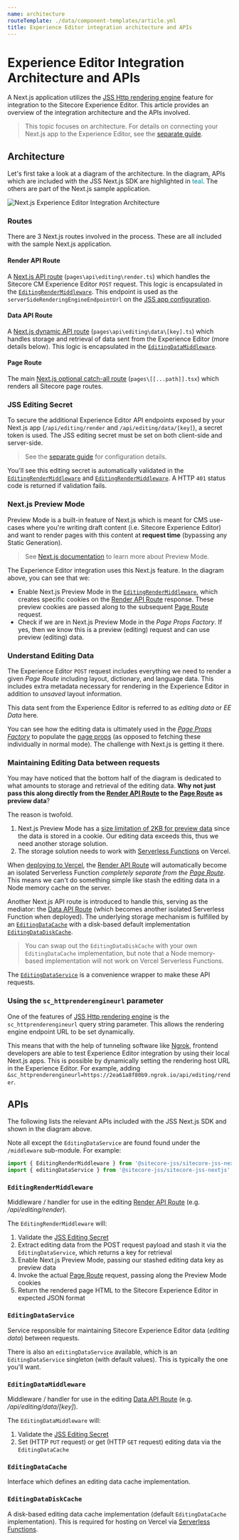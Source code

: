 ```yaml
---
name: architecture
routeTemplate: ./data/component-templates/article.yml
title: Experience Editor integration architecture and APIs
---
```

# Experience Editor Integration Architecture and APIs

A Next.js application utilizes the [JSS Http rendering engine](/docs/fundamentals/services/view-engine#http-rendering-engine) feature for integration to the Sitecore Experience Editor. This article provides an overview of the integration architecture and the APIs involved.

> This topic focuses on architecture. For details on connecting your Next.js app to the Experience Editor, see the [separate guide](/docs/nextjs/experience-editor/walkthrough).

## Architecture

Let's first take a look at a diagram of the architecture. In the diagram, APIs which are included with the JSS Next.js SDK are highlighted in <span style="color:#008998">teal</span>. The others are part of the Next.js sample application.

<img src="/assets/img/nextjs-ee-architecture.svg" alt="Next.js Experience Editor Integration Architecture" />

### Routes

There are 3 Next.js routes involved in the process. These are all included with the sample Next.js application.

#### Render API Route

A [Next.js API route](https://nextjs.org/docs/api-routes/introduction) (`pages\api\editing\render.ts`) which handles the Sitecore CM Experience Editor `POST` request. This logic is encapsulated in the [`EditingRenderMiddleware`](#editingrendermiddleware). This endpoint is used as the `serverSideRenderingEngineEndpointUrl` on the [JSS app configuration](/docs/nextjs/experience-editor/walkthrough#jss-app-configuration).

#### Data API Route

A [Next.js dynamic API route](https://nextjs.org/docs/api-routes/dynamic-api-routes) (`pages\api\editing\data\[key].ts`) which handles storage and retrieval of data sent from the Experience Editor (more details below). This logic is encapsulated in the [`EditingDataMiddleware`](#editingdatamiddleware).

#### Page Route

The main [Next.js optional catch-all route](/docs/nextjs/page-routing/jss-routes) (`pages\[[...path]].tsx`) which renders all Sitecore page routes.

### JSS Editing Secret

To secure the additional Experience Editor API endpoints exposed by your Next.js app (`/api/editing/render` and `/api/editing/data/[key]`), a secret token is used. The JSS editing secret must be set on both client-side and server-side.

> See the [separate guide](/docs/nextjs/experience-editor/walkthrough) for configuration details.

You'll see this editing secret is automatically validated in the [`EditingRenderMiddleware`](#editingrendermiddleware) and [`EditingRenderMiddleware`](#editingdatamiddleware). A HTTP `401` status code is returned if validation fails.

### Next.js Preview Mode

Preview Mode is a built-in feature of Next.js which is meant for CMS use-cases where you're writing draft content (i.e. Sitecore Experience Editor) and want to render pages with this content at **request time** (bypassing any Static Generation).

> See [Next.js documentation](https://nextjs.org/docs/advanced-features/preview-mode) to learn more about Preview Mode.

The Experience Editor integration uses this Next.js feature. In the diagram above, you can see that we: 
* Enable Next.js Preview Mode in the [`EditingRenderMiddleware`](#editingrendermiddleware), which creates specific cookies on the [Render API Route](#render-api-route) response. These preview cookies are passed along to the subsequent [Page Route](#page-route) request.
* Check if we are in Next.js Preview Mode in the *Page Props Factory*. If yes, then we know this is a preview (editing) request and can use preview (editing) data.

### Understand Editing Data

The Experience Editor `POST` request includes everything we need to render a given *Page Route* including layout, dictionary, and language data. This includes extra metadata necessary for rendering in the Experience Editor in addition to *unsaved* layout information.

This data sent from the Experience Editor is referred to as *editing data* or *EE Data* here.

You can see how the editing data is ultimately used in the *[Page Props Factory](https://github.com/Sitecore/jss/blob/master/samples/nextjs/src/lib/page-props-factory.ts)* to populate the [page props](/docs/nextjs/data-fetching/data-services#page-props) (as opposed to fetching these individually in normal mode). The challenge with Next.js is getting it there.

### Maintaining Editing Data between requests

You may have noticed that the bottom half of the diagram is dedicated to what amounts to storage and retrieval of the editing data. **Why not just pass this along directly from the [Render API Route](#render-api-route) to the [Page Route](#page-route) as preview data**?

The reason is twofold.
1. Next.js Preview Mode has a [size limitation of 2KB for preview data](https://nextjs.org/docs/advanced-features/preview-mode#previewdata-size-limits) since the data is stored in a cookie. Our editing data exceeds this, thus we need another storage solution.
2. The storage solution needs to work with [Serverless Functions](https://vercel.com/docs/serverless-functions/introduction) on Vercel.

When [deploying to Vercel](/docs/nextjs/deploying-to-production/vercel), the [Render API Route](#render-api-route) will automatically become an isolated Serverless Function *completely separate from the [Page Route](#page-route)*. This means we can't do something simple like stash the editing data in a Node memory cache on the server.

Another Next.js API route is introduced to handle this, serving as the mediator: the [Data API Route](#data-api-route) (which becomes another isolated Serverless Function when deployed). The underlying storage mechanism is fulfilled by an [`EditingDataCache`](#editingdatacache) with a disk-based default implementation [`EditingDataDiskCache`](#editingdatadiskcache).

> You can swap out the `EditingDataDiskCache` with your own `EditingDataCache` implementation, but note that a Node memory-based implementation will not work on Vercel Serverless Functions.

The [`EditingDataService`](#editingdataservice) is a convenience wrapper to make these API requests.

### Using the `sc_httprenderengineurl` parameter

One of the features of [JSS Http rendering engine](/docs/fundamentals/services/view-engine#http-rendering-engine) is the `sc_httprenderengineurl` query string parameter. This allows the rendering engine endpoint URL to be set dynamically.

This means that with the help of tunneling software like [Ngrok](https://ngrok.com/), frontend developers are able to test Experience Editor integration by using their local Next.js apps. This is possible by dynamically setting the rendering host URL in the Experience Editor. For example, adding `&sc_httprenderengineurl=https://2ea61a8f80b9.ngrok.io/api/editing/render`.

## APIs

The following lists the relevant APIs included with the JSS Next.js SDK and shown in the diagram above. 

Note all except the `EditingDataService` are found found under the `/middleware` sub-module. For example:

```javascript
import { EditingRenderMiddleware } from '@sitecore-jss/sitecore-jss-nextjs/middleware';
import { editingDataService } from '@sitecore-jss/sitecore-jss-nextjs';
```

### `EditingRenderMiddleware`

Middleware / handler for use in the editing [Render API Route](#render-api-route) (e.g. */api/editing/render*).

The `EditingRenderMiddleware` will:
1. Validate the [JSS Editing Secret](#jss-editing-secret)
2. Extract editing data from the POST request payload and stash it via the `EditingDataService`, which returns a key for retrieval
3. Enable Next.js Preview Mode, passing our stashed editing data key as preview data
4. Invoke the actual [Page Route](#page-route) request, passing along the Preview Mode cookies
5. Return the rendered page HTML to the Sitecore Experience Editor in expected JSON format

### `EditingDataService`
Service responsible for maintaining Sitecore Experience Editor data (*editing data*) between requests.

There is also an `editingDataService` available, which is an `EditingDataService` singleton (with default values). This is typically the one you'll want.

### `EditingDataMiddleware`
Middleware / handler for use in the editing [Data API Route](#data-api-route) (e.g. */api/editing/data/[key]*).

The `EditingDataMiddleware` will:
1. Validate the [JSS Editing Secret](#jss-editing-secret)
2. Set (HTTP `PUT` request) or get (HTTP `GET` request) editing data via the `EditingDataCache`

### `EditingDataCache`
Interface which defines an editing data cache implementation.

### `EditingDataDiskCache`
A disk-based editing data cache implementation (default `EditingDataCache` implementation). This is required for hosting on Vercel via [Serverless Functions](https://vercel.com/docs/serverless-functions/introduction).